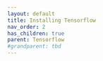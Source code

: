 ```yaml
---
layout: default
title: Installing Tensorflow
nav_order: 2
has_children: true
parent: Tensorflow
#grandparent: tbd
---
```

